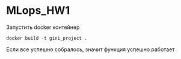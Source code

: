 # MLops_HW1

Запустить docker контейнер

`docker build -t gini_project .`

Если все успешно собралось, значит функция успешно работает
